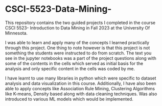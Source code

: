 # CSCI-5523-Data-Mining-
This repository contains the two guided projects I completed in the course CSCI 5523- Introduction to Data Mining in Fall 2023 at the University Of Minnesota.

I was able to learn and apply many of the concepts I learned practically through this project. One thing to note however is that this project is not something the students were instructed to do from scratch. The text you see in the jupyter notebooks was a part of the project questions along with some of the contents in the cells which served as initial basis for the analysis and only specific content in the cells was coded by me.

I have learnt to use many libraries in python which were specific to dataset analysis and data visualization in this course. Additionally, I have also been able to apply concepts like Association Rule Mining, Clustering Algorithms like K-means, Density based along with data cleaning techniques. Was also introduced to various ML models which would be implemented.
